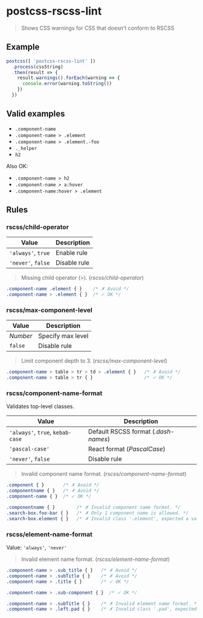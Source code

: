 # postcss-rscss-lint

> Shows CSS warnings for CSS that doesn't conform to RSCSS

## Example

```js
postcss([ 'postcss-rscss-lint' ])
  .process(cssString)
  .then(result => {
    result.warnings().forEach(warning => {
      console.error(warning.toString())
    })
  })
```

## Valid examples

- `.component-name`
- `.component-name > .element`
- `.component-name > .element.-foo`
- `._helper`
- `h2`

Also OK:

- `.component-name > h2`
- `.component-name > a:hover`
- `.component-name:hover > .element`

## Rules

### rscss/child-operator

| Value | Description |
| --- | --- |
| `'always'`, `true` | Enable rule |
| `'never'`, `false` | Disable rule |

> Missing child operator (>). (_rscss/child-operator_)

```css
.component-name .element { }    /* ✗ Avoid */
.component-name > .element { }  /* ✓ OK */
```

### rscss/max-component-level

| Value | Description |
| --- | --- |
| *Number* | Specify max level |
| `false` | Disable rule |

> Limit component depth to 3. (_rscss/max-component-level_)

```css
.component-name > table > tr > td > .element { }   /* ✗ Avoid */
.component-name > table > tr { }                   /* ✓ OK */
```

### rscss/component-name-format

Validates top-level classes.

| Value | Description |
| --- | --- |
| `'always'`, `true`, `kebab-case` | Default RSCSS format (*.dash-names*) |
| `'pascal-case'` | React format (*PascalCase*) |
| `'never'`, `false` | Disable rule |

> Invalid component name format. (_rscss/component-name-format_)

```css
.component { }       /* ✗ Avoid */
.componentname { }   /* ✗ Avoid */
.component-name { }  /* ✓ OK */

.componentname { }        /* ✗ Invalid component name format. */
.search-box.foo-bar { }   /* ✗ Only 1 component name is allowed. */
.search-box.element { }   /* ✗ Invalid class '.element', expected a variant. */
```

### rscss/element-name-format

Value: `'always'`, `'never'`

> Invalid element name format. (_rscss/element-name-format_)

```css
.component-name > .sub_title { }   /* ✗ Avoid */
.component-name > .subTitle { }    /* ✗ Avoid */
.component-name > .title { }       /* ✓ OK */

.component-name > .sub-component { }  /* ✓ OK */

.component-name > .subTitle { }    /* ✗ Invalid element name format. */
.component-name > .left.pad { }    /* ✗ Invalid class '.pad', expected a variant. */
```
